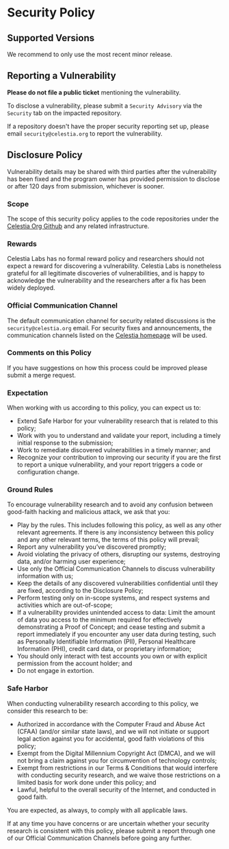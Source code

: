# Security Policy

## Supported Versions

We recommend to only use the most recent minor release.

## Reporting a Vulnerability

**Please do not file a public ticket** mentioning the vulnerability.

To disclose a vulnerability, please submit a `Security Advisory` via the `Security` tab on the impacted repository.

If a repository doesn't have the proper security reporting set up, please email `security@celestia.org` to report the vulnerability.

## Disclosure Policy

Vulnerability details may be shared with third parties after the vulnerability
has been fixed and the program owner has provided permission to disclose or
after 120 days from submission, whichever is sooner.

### Scope

The scope of this security policy applies to the code repositories under the [Celestia Org Github](https://github.com/celestiaorg) and any related infrastructure.

### Rewards

Celestia Labs has no formal reward policy and researchers should not expect a reward
for discovering a vulnerability. Celestia Labs is nonetheless grateful for all
legitimate discoveries of vulnerabilities, and is happy to acknowledge the
vulnerability and the researchers after a fix has been widely deployed.

### Official Communication Channel

The default communication channel for security related discussions is the `security@celestia.org` email. For security fixes and announcements, the communication channels listed on the [Celestia homepage](https://celestia.org) will be used.

### Comments on this Policy

If you have suggestions on how this process could be improved please submit a merge request.

### Expectation

When working with us according to this policy, you can expect us to:

- Extend Safe Harbor for your vulnerability research that is related to this policy;
- Work with you to understand and validate your report, including a timely initial response to the submission;
- Work to remediate discovered vulnerabilities in a timely manner; and
- Recognize your contribution to improving our security if you are the first to report a unique vulnerability, and your report triggers a code or configuration change.

### Ground Rules

To encourage vulnerability research and to avoid any confusion between good-faith hacking and malicious attack, we ask that you:

- Play by the rules. This includes following this policy, as well as any other relevant agreements. If there is any inconsistency between this policy and any other relevant terms, the terms of this policy will prevail;
- Report any vulnerability you’ve discovered promptly;
- Avoid violating the privacy of others, disrupting our systems, destroying data, and/or harming user experience;
- Use only the Official Communication Channels to discuss vulnerability information with us;
- Keep the details of any discovered vulnerabilities confidential until they are fixed, according to the Disclosure Policy;
- Perform testing only on in-scope systems, and respect systems and activities which are out-of-scope;
- If a vulnerability provides unintended access to data: Limit the amount of data you access to the minimum required for effectively demonstrating a Proof of Concept; and cease testing and submit a report immediately if you encounter any user data during testing, such as Personally Identifiable Information (PII), Personal Healthcare Information (PHI), credit card data, or proprietary information;
- You should only interact with test accounts you own or with explicit permission from the account holder; and
- Do not engage in extortion.

### Safe Harbor

When conducting vulnerability research according to this policy, we consider this research to be:

- Authorized in accordance with the Computer Fraud and Abuse Act (CFAA) (and/or similar state laws), and we will not initiate or support legal action against you for accidental, good faith violations of this policy;
- Exempt from the Digital Millennium Copyright Act (DMCA), and we will not bring a claim against you for circumvention of technology controls;
- Exempt from restrictions in our Terms & Conditions that would interfere with conducting security research, and we waive those restrictions on a limited basis for work done under this policy; and
- Lawful, helpful to the overall security of the Internet, and conducted in good faith.

You are expected, as always, to comply with all applicable laws.

If at any time you have concerns or are uncertain whether your security research is consistent with this policy, please submit a report through one of our Official Communication Channels before going any further.
